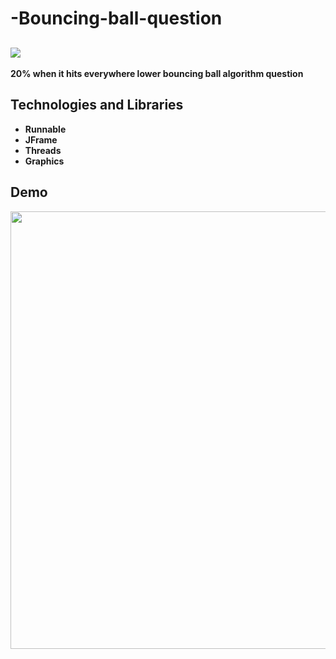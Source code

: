 # -Bouncing-ball-question
<img src="https://img.icons8.com/nolan/64/bouncing-ball.png"/> <b/>
- 
20% when it hits everywhere lower bouncing ball algorithm question
## Technologies and Libraries
- Runnable
- JFrame
- Threads 
- Graphics
## Demo
<img src="https://im5.ezgif.com/tmp/ezgif-5-4ec2ac5c8e.gif" width="700"> 
